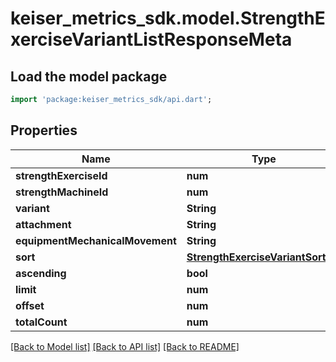 # keiser_metrics_sdk.model.StrengthExerciseVariantListResponseMeta

## Load the model package
```dart
import 'package:keiser_metrics_sdk/api.dart';
```

## Properties
Name | Type | Description | Notes
------------ | ------------- | ------------- | -------------
**strengthExerciseId** | **num** |  | [optional] 
**strengthMachineId** | **num** |  | [optional] 
**variant** | **String** |  | [optional] 
**attachment** | **String** |  | [optional] 
**equipmentMechanicalMovement** | **String** |  | [optional] 
**sort** | [**StrengthExerciseVariantSorting**](StrengthExerciseVariantSorting.md) |  | 
**ascending** | **bool** |  | [optional] 
**limit** | **num** |  | [optional] 
**offset** | **num** |  | [optional] 
**totalCount** | **num** |  | [optional] 

[[Back to Model list]](../README.md#documentation-for-models) [[Back to API list]](../README.md#documentation-for-api-endpoints) [[Back to README]](../README.md)


